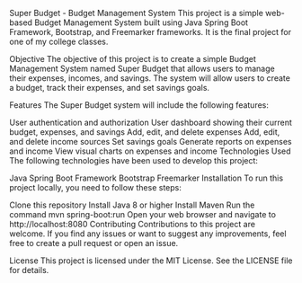 Super Budget - Budget Management System
This project is a simple web-based Budget Management System built using Java Spring Boot Framework, Bootstrap, and Freemarker frameworks. It is the final project for one of my college classes.

Objective
The objective of this project is to create a simple Budget Management System named Super Budget that allows users to manage their expenses, incomes, and savings. The system will allow users to create a budget, track their expenses, and set savings goals.

Features
The Super Budget system will include the following features:

User authentication and authorization
User dashboard showing their current budget, expenses, and savings
Add, edit, and delete expenses
Add, edit, and delete income sources
Set savings goals
Generate reports on expenses and income
View visual charts on expenses and income
Technologies Used
The following technologies have been used to develop this project:

Java Spring Boot Framework
Bootstrap
Freemarker
Installation
To run this project locally, you need to follow these steps:

Clone this repository
Install Java 8 or higher
Install Maven
Run the command mvn spring-boot:run
Open your web browser and navigate to http://localhost:8080
Contributing
Contributions to this project are welcome. If you find any issues or want to suggest any improvements, feel free to create a pull request or open an issue.

License
This project is licensed under the MIT License. See the LICENSE file for details.


